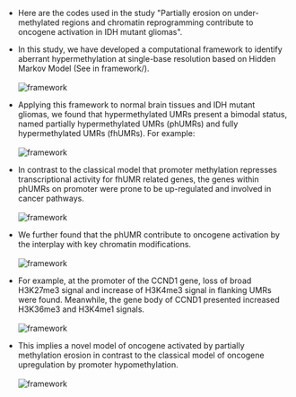 
* Here are the codes used in the study "Partially erosion on under-methylated regions and chromatin reprogramming contribute to oncogene activation in IDH mutant gliomas".

* In this study, we have developed a computational framework to identify aberrant hypermethylation at single-base resolution based on Hidden Markov Model (See in framework/).<br><br>
![framework](https://github.com/wangxinyush/IDH_phUMR/blob/main/imgs/framework.png "foo")
* Applying this framework to normal brain tissues and IDH mutant gliomas, we found that hypermethylated UMRs present a bimodal status, named partially hypermethylated UMRs (phUMRs) and fully hypermethylated UMRs (fhUMRs). For example: <br><br>
![framework](https://github.com/wangxinyush/IDH_phUMR/blob/main/imgs/phUMR_fhUMR.png "foo")
* In contrast to the classical model that promoter methylation represses transcriptional activity for fhUMR related genes, the genes within phUMRs on promoter were prone to be up-regulated and involved in cancer pathways.<br><br>
![framework](https://github.com/wangxinyush/IDH_phUMR/blob/main/imgs/transcription.png "foo")

* We further found that the phUMR contribute to oncogene activation by the interplay with key chromatin modifications.<br><br>
![framework](https://github.com/wangxinyush/IDH_phUMR/blob/main/imgs/oncogene.png "foo")
* For example, at the promoter of the CCND1 gene, loss of broad H3K27me3 signal and increase of H3K4me3 signal in flanking UMRs were found. Meanwhile, the gene body of CCND1 presented increased H3K36me3 and H3K4me1 signals.<br><br>
![framework](https://github.com/wangxinyush/IDH_phUMR/blob/main/imgs/track.png "foo")
* This implies a novel model of oncogene activated by partially methylation erosion in contrast to the classical model of oncogene upregulation by promoter hypomethylation.<br><br>
![framework](https://github.com/wangxinyush/IDH_phUMR/blob/main/imgs/model.png "foo")
